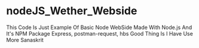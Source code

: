 # nodeJS_Wether_Webside
This Code Is Just Example Of Basic Node WebSide Made With Node.js And It's NPM Package Express, postman-request, hbs
Good Thing Is I Have Use More Sanaskrit
